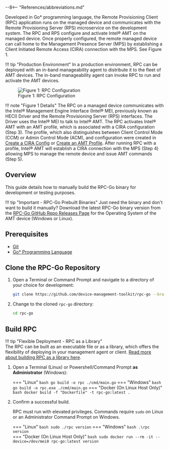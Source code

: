 --8<-- "References/abbreviations.md"

Developed in Go* programming language, the Remote Provisioning Client (RPC) application runs on the managed device and communicates with the Remote Provisioning Server (RPS) microservice on the development system. The RPC and RPS configure and activate Intel® AMT on the managed device. Once properly configured, the remote managed device can call home to the Management Presence Server (MPS) by establishing a Client Initiated Remote Access (CIRA) connection with the MPS. See Figure 1.

!!! tip "Production Environment"
    In a production environment, RPC can be deployed with an in-band manageability agent to distribute it to the fleet of AMT devices. The in-band manageability agent can invoke RPC to run and activate the AMT devices.

<figure class="figure-image">
<img src="..\..\..\assets\images\RPC_Overview.png" alt="Figure 1: RPC Configuration">
<figcaption>Figure 1: RPC Configuration</figcaption>
</figure>

!!! note "Figure 1 Details"
    The RPC on a managed device communicates with the Intel® Management Engine Interface (Intel® MEI, previously known as HECI) Driver and the Remote Provisioning Server (RPS) interfaces. The Driver uses the Intel® MEI to talk to Intel® AMT. The RPC activates Intel® AMT with an AMT profile, which is associated with a CIRA configuration (Step 3). The profile, which also distinguishes between Client Control Mode (CCM) or Admin Control Mode (ACM), and configuration were created in [Create a CIRA Config](../../GetStarted/Cloud/createCIRAConfig.md) or [Create an AMT Profile](../../GetStarted/Cloud/createProfileACM.md). After running RPC with a profile, Intel® AMT will establish a CIRA connection with the MPS (Step 4) allowing MPS to manage the remote device and issue AMT commands (Step 5).

## Overview

This guide details how to manually build the RPC-Go binary for development or testing purposes.

!!! tip "Important - RPC-Go Prebuilt Binaries"
    Just need the binary and don't want to build it manually? Download the latest RPC-Go binary version from the [RPC-Go GitHub Repo Releases Page](https://github.com/device-management-toolkit/rpc-go/releases) for the Operating System of the AMT device (Windows or Linux).

## Prerequisites

* [Git](https://git-scm.com/downloads)
* [Go* Programming Language](https://golang.org/doc/install)

## Clone the RPC-Go Repository

1. Open a Terminal or Command Prompt and navigate to a directory of your choice for development:
   ``` bash
   git clone https://github.com/device-management-toolkit/rpc-go --branch v{{ repoVersion.rpc_go }}
   ```
  
2. Change to the cloned `rpc-go` directory:
   ``` bash
   cd rpc-go
   ```

## Build RPC

!!! tip "Flexible Deployment - RPC as a Library"  
    The RPC can be built as an executable file or as a library, which offers the flexibility of deploying in your management agent or client. [Read more about building RPC as a library here](./libraryRPC.md).

1. Open a Terminal (Linux) or Powershell/Command Prompt **as Administrator** (Windows):

    === "Linux"
        ``` bash
        go build -o rpc ./cmd/main.go
        ```
    === "Windows"
        ``` bash
        go build -o rpc.exe ./cmd/main.go
        ```
    === "Docker (On Linux Host Only)"
        ``` bash
        docker build -f "Dockerfile" -t rpc-go:latest .
        ```

2. Confirm a successful build.

    RPC must run with elevated privileges. Commands require `sudo` on Linux or an Administrator Command Prompt on Windows.

    === "Linux"
        ``` bash
        sudo ./rpc version
        ```
    === "Windows"
        ``` bash
        .\rpc version
        ```        
    === "Docker (On Linux Host Only)"
        ``` bash
        sudo docker run --rm -it --device=/dev/mei0 rpc-go:latest version
        ```